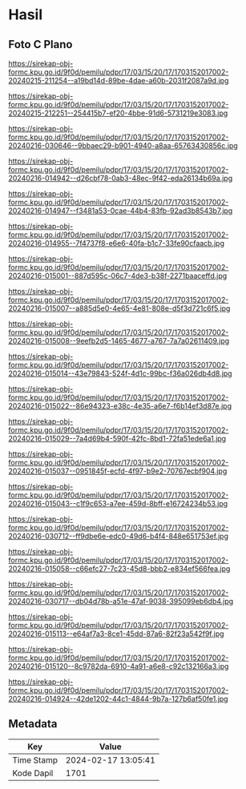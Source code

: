 # Hasil

## Foto C Plano

https://sirekap-obj-formc.kpu.go.id/9f0d/pemilu/pdpr/17/03/15/20/17/1703152017002-20240215-211254--a19bd14d-89be-4dae-a60b-2031f2087a9d.jpg

https://sirekap-obj-formc.kpu.go.id/9f0d/pemilu/pdpr/17/03/15/20/17/1703152017002-20240215-212251--254415b7-ef20-4bbe-91d6-5731219e3083.jpg

https://sirekap-obj-formc.kpu.go.id/9f0d/pemilu/pdpr/17/03/15/20/17/1703152017002-20240216-030646--9bbaec29-b901-4940-a8aa-65763430856c.jpg

https://sirekap-obj-formc.kpu.go.id/9f0d/pemilu/pdpr/17/03/15/20/17/1703152017002-20240216-014942--d26cbf78-0ab3-48ec-9f42-eda26134b69a.jpg

https://sirekap-obj-formc.kpu.go.id/9f0d/pemilu/pdpr/17/03/15/20/17/1703152017002-20240216-014947--f3481a53-0cae-44b4-83fb-92ad3b8543b7.jpg

https://sirekap-obj-formc.kpu.go.id/9f0d/pemilu/pdpr/17/03/15/20/17/1703152017002-20240216-014955--7f4737f8-e6e6-40fa-b1c7-33fe90cfaacb.jpg

https://sirekap-obj-formc.kpu.go.id/9f0d/pemilu/pdpr/17/03/15/20/17/1703152017002-20240216-015001--887d595c-06c7-4de3-b38f-2271baaceffd.jpg

https://sirekap-obj-formc.kpu.go.id/9f0d/pemilu/pdpr/17/03/15/20/17/1703152017002-20240216-015007--a885d5e0-4e65-4e81-808e-d5f3d721c6f5.jpg

https://sirekap-obj-formc.kpu.go.id/9f0d/pemilu/pdpr/17/03/15/20/17/1703152017002-20240216-015008--9eefb2d5-1465-4677-a767-7a7a02611409.jpg

https://sirekap-obj-formc.kpu.go.id/9f0d/pemilu/pdpr/17/03/15/20/17/1703152017002-20240216-015014--43e79843-524f-4d1c-99bc-f36a026db4d8.jpg

https://sirekap-obj-formc.kpu.go.id/9f0d/pemilu/pdpr/17/03/15/20/17/1703152017002-20240216-015022--86e94323-e38c-4e35-a6e7-f6b14ef3d87e.jpg

https://sirekap-obj-formc.kpu.go.id/9f0d/pemilu/pdpr/17/03/15/20/17/1703152017002-20240216-015029--7a4d69b4-590f-42fc-8bd1-72fa51ede6a1.jpg

https://sirekap-obj-formc.kpu.go.id/9f0d/pemilu/pdpr/17/03/15/20/17/1703152017002-20240216-015037--0951845f-ecfd-4f97-b9e2-70767ecbf904.jpg

https://sirekap-obj-formc.kpu.go.id/9f0d/pemilu/pdpr/17/03/15/20/17/1703152017002-20240216-015043--c1f9c653-a7ee-459d-8bff-e16724234b53.jpg

https://sirekap-obj-formc.kpu.go.id/9f0d/pemilu/pdpr/17/03/15/20/17/1703152017002-20240216-030712--ff9dbe6e-edc0-49d6-b4f4-848e651753ef.jpg

https://sirekap-obj-formc.kpu.go.id/9f0d/pemilu/pdpr/17/03/15/20/17/1703152017002-20240216-015058--c66efc27-7c23-45d8-bbb2-e834ef566fea.jpg

https://sirekap-obj-formc.kpu.go.id/9f0d/pemilu/pdpr/17/03/15/20/17/1703152017002-20240216-030717--db04d78b-a51e-47af-9038-395099eb6db4.jpg

https://sirekap-obj-formc.kpu.go.id/9f0d/pemilu/pdpr/17/03/15/20/17/1703152017002-20240216-015113--e64af7a3-8ce1-45dd-87a6-82f23a542f9f.jpg

https://sirekap-obj-formc.kpu.go.id/9f0d/pemilu/pdpr/17/03/15/20/17/1703152017002-20240216-015120--8c9782da-6910-4a91-a6e8-c92c132166a3.jpg

https://sirekap-obj-formc.kpu.go.id/9f0d/pemilu/pdpr/17/03/15/20/17/1703152017002-20240216-014924--42de1202-44c1-4844-9b7a-127b6af50fe1.jpg


## Metadata

| Key        | Value               |
| ---------- | ------------------- |
| Time Stamp | 2024-02-17 13:05:41 |
| Kode Dapil | 1701                |



